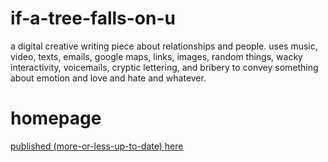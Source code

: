 # if-a-tree-falls-on-u

a digital creative writing piece about relationships and people. uses music, video, texts, emails, google maps, links, images, random things, wacky interactivity, voicemails, cryptic lettering, and bribery to convey something about emotion and love and hate and whatever.

# homepage
[published (more-or-less-up-to-date) here](https://people.rit.edu/bvd5889/trees)
